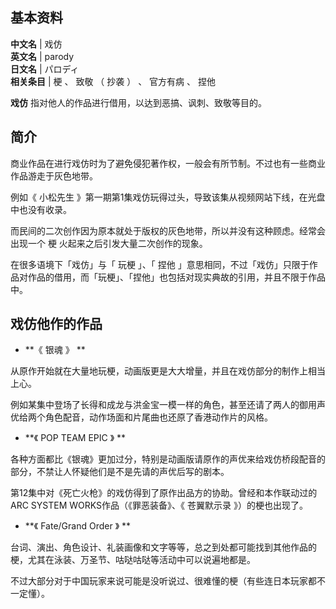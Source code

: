 **基本资料**  
---  
**中文名** |  戏仿   
**英文名** |  parody   
**日文名** |  パロディ   
**相关条目** |  梗  、  致敬  （  抄袭  ）  、  官方有病  、  捏他   
  
**戏仿** 指对他人的作品进行借用，以达到恶搞、讽刺、致敬等目的。

##  简介

商业作品在进行戏仿时为了避免侵犯著作权，一般会有所节制。不过也有一些商业作品游走于灰色地带。

例如《  小松先生  》第一期第1集戏仿玩得过头，导致该集从视频网站下线，在光盘中也没有收录。

而民间的二次创作因为原本就处于版权的灰色地带，所以并没有这种顾虑。经常会出现一个  梗  火起来之后引发大量二次创作的现象。

在很多语境下「戏仿」与「  玩梗  」、「  捏他
」意思相同，不过「戏仿」只限于作品对作品的借用，而「玩梗」、「捏他」也包括对现实典故的引用，并且不限于作品中。

##  戏仿他作的作品

  * **《 银魂  》 **

从原作开始就在大量地玩梗，动画版更是大大增量，并且在戏仿部分的制作上相当上心。

例如某集中登场了长得和成龙与洪金宝一模一样的角色，甚至还请了两人的御用声优给两个角色配音，动作场面和片尾曲也还原了香港动作片的风格。

  * **《 POP TEAM EPIC  》 **

各种方面都比《银魂》更加过分，特别是动画版请原作的声优来给戏仿桥段配音的部分，不禁让人怀疑他们是不是先请的声优后写的剧本。

第12集中对《死亡火枪》的戏仿得到了原作出品方的协助。曾经和本作联动过的ARC SYSTEM WORKS作品（《罪恶装备》、《  苍翼默示录
》）的梗也出现了。

  * **《 Fate/Grand Order  》 **

台词、演出、角色设计、礼装画像和文字等等，总之到处都可能找到其他作品的梗，尤其在泳装、万圣节、咕哒咕哒等活动中可以说遍地都是。

不过大部分对于中国玩家来说可能是没听说过、很难懂的梗（有些连日本玩家都不一定懂）。

